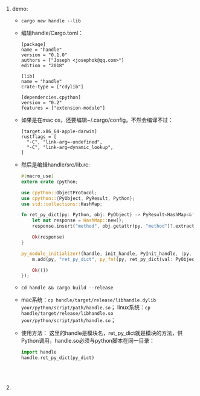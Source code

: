 1. demo:

   - `cargo new handle --lib`

   - 编辑handle/Cargo.toml：

     ```shell
     [package]
     name = "handle"
     version = "0.1.0"
     authors = ["Joseph <josephok@qq.com>"]
     edition = "2018"
     
     [lib]
     name = "handle"
     crate-type = ["cdylib"]
     
     [dependencies.cpython]
     version = "0.2"
     features = ["extension-module"]
     ```

   - 如果是在mac os，还要编辑~/.cargo/config，不然会编译不过：

     ```shell
     [target.x86_64-apple-darwin]
     rustflags = [
       "-C", "link-arg=-undefined",
       "-C", "link-arg=dynamic_lookup",
     ]
     ```

     

   - 然后是编辑handle/src/lib.rc:

     ```rust
     #[macro_use]
     extern crate cpython;
     
     use cpython::ObjectProtocol;
     use cpython::{PyObject, PyResult, Python};
     use std::collections::HashMap;
     
     fn ret_py_dict(py: Python, obj: PyObject) -> PyResult<HashMap<&'static str, String>> {
         let mut response = HashMap::new();
         response.insert("method", obj.getattr(py, "method")?.extract(py)?);
     
         Ok(response)
     }
     
     py_module_initializer!(handle, init_handle, PyInit_handle, |py, m| {
         m.add(py, "ret_py_dict", py_fn!(py, ret_py_dict(val: PyObject)))?;
     
         Ok(())
     });
     ```


   - `cd handle && cargo build --release`

   - mac系统：`cp handle/target/release/libhandle.dylib your/python/script/path/handle.so`；
     linux系统：`cp handle/target/release/libhandle.so your/python/script/path/handle.so`；

   - 使用方法：
这里的handle是模块名，ret_py_dict就是模块的方法，供Python调用，handle.so必须与python脚本在同一目录：
     
     ```python
     import handle
     handle.ret_py_dict(py_dict)
     ```

<br><br> 

2. 